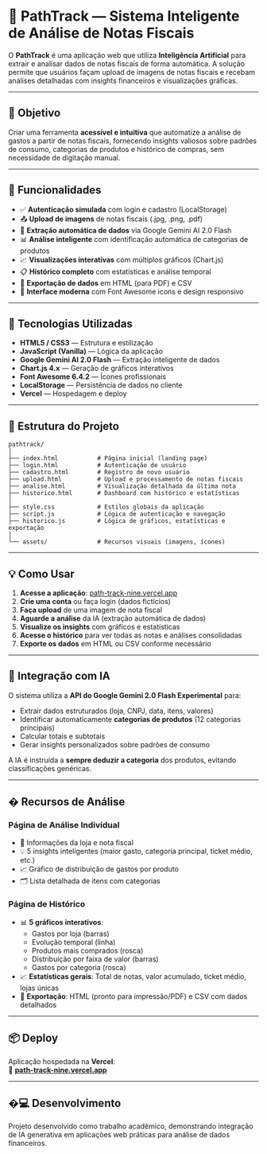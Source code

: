# 🚀 PathTrack — Sistema Inteligente de Análise de Notas Fiscais

O **PathTrack** é uma aplicação web que utiliza **Inteligência Artificial** para extrair e analisar dados de notas fiscais de forma automática. A solução permite que usuários façam upload de imagens de notas fiscais e recebam análises detalhadas com insights financeiros e visualizações gráficas.

---

## 🎯 Objetivo

Criar uma ferramenta **acessível e intuitiva** que automatize a análise de gastos a partir de notas fiscais, fornecendo insights valiosos sobre padrões de consumo, categorias de produtos e histórico de compras, sem necessidade de digitação manual.

---

## 🧩 Funcionalidades

- ✅ **Autenticação simulada** com login e cadastro (LocalStorage)
- 📤 **Upload de imagens** de notas fiscais (.jpg, .png, .pdf)
- 🤖 **Extração automática de dados** via Google Gemini AI 2.0 Flash
- 📊 **Análise inteligente** com identificação automática de categorias de produtos
- 📈 **Visualizações interativas** com múltiplos gráficos (Chart.js)
- 📋 **Histórico completo** com estatísticas e análise temporal
- 💾 **Exportação de dados** em HTML (para PDF) e CSV
- 🎨 **Interface moderna** com Font Awesome icons e design responsivo

---

## 🧪 Tecnologias Utilizadas

- **HTML5 / CSS3** — Estrutura e estilização
- **JavaScript (Vanilla)** — Lógica da aplicação
- **Google Gemini AI 2.0 Flash** — Extração inteligente de dados
- **Chart.js 4.x** — Geração de gráficos interativos
- **Font Awesome 6.4.2** — Ícones profissionais
- **LocalStorage** — Persistência de dados no cliente
- **Vercel** — Hospedagem e deploy

---

## 📁 Estrutura do Projeto

```
pathtrack/
│
├── index.html           # Página inicial (landing page)
├── login.html           # Autenticação de usuário
├── cadastro.html        # Registro de novo usuário
├── upload.html          # Upload e processamento de notas fiscais
├── analise.html         # Visualização detalhada da última nota
├── historico.html       # Dashboard com histórico e estatísticas
│
├── style.css            # Estilos globais da aplicação
├── script.js            # Lógica de autenticação e navegação
├── historico.js         # Lógica de gráficos, estatísticas e exportação
│
└── assets/              # Recursos visuais (imagens, ícones)
```

---

## 💡 Como Usar

1. **Acesse a aplicação**: [path-track-nine.vercel.app](https://path-track-nine.vercel.app)
2. **Crie uma conta** ou faça login (dados fictícios)
3. **Faça upload** de uma imagem de nota fiscal
4. **Aguarde a análise** da IA (extração automática de dados)
5. **Visualize os insights** com gráficos e estatísticas
6. **Acesse o histórico** para ver todas as notas e análises consolidadas
7. **Exporte os dados** em HTML ou CSV conforme necessário

---

## 🤖 Integração com IA

O sistema utiliza a **API do Google Gemini 2.0 Flash Experimental** para:

- Extrair dados estruturados (loja, CNPJ, data, itens, valores)
- Identificar automaticamente **categorias de produtos** (12 categorias principais)
- Calcular totais e subtotais
- Gerar insights personalizados sobre padrões de consumo

A IA é instruída a **sempre deduzir a categoria** dos produtos, evitando classificações genéricas.

---

## � Recursos de Análise

### Página de Análise Individual
- 📌 Informações da loja e nota fiscal
- 💡 5 insights inteligentes (maior gasto, categoria principal, ticket médio, etc.)
- 📈 Gráfico de distribuição de gastos por produto
- 🗂️ Lista detalhada de itens com categorias

### Página de Histórico
- 📊 **5 gráficos interativos**:
  - Gastos por loja (barras)
  - Evolução temporal (linha)
  - Produtos mais comprados (rosca)
  - Distribuição por faixa de valor (barras)
  - Gastos por categoria (rosca)
- 📈 **Estatísticas gerais**: Total de notas, valor acumulado, ticket médio, lojas únicas
- 💾 **Exportação**: HTML (pronto para impressão/PDF) e CSV com dados detalhados

---

## 📦 Deploy

Aplicação hospedada na **Vercel**:  
🔗 **[path-track-nine.vercel.app](https://path-track-nine.vercel.app)**

---

## �‍💻 Desenvolvimento

Projeto desenvolvido como trabalho acadêmico, demonstrando integração de IA generativa em aplicações web práticas para análise de dados financeiros.


